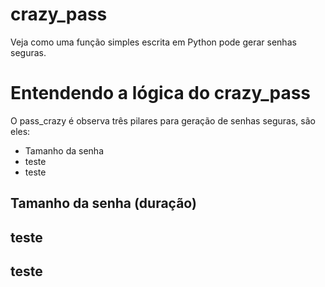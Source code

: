 # crazy_pass
Veja como uma função simples escrita em Python pode gerar senhas seguras.

# Entendendo a lógica do crazy_pass
O pass_crazy é observa três pilares para geração de senhas seguras, são eles:

* Tamanho da senha
* teste
* teste

## Tamanho da senha (duração)
## teste
## teste
